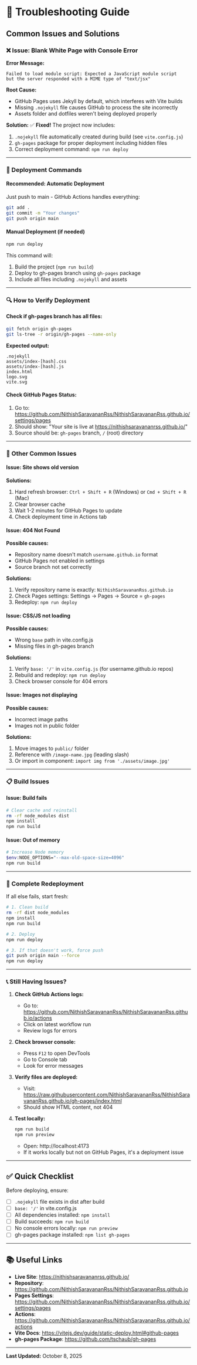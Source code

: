 # 🔧 Troubleshooting Guide

## Common Issues and Solutions

### ❌ Issue: Blank White Page with Console Error
**Error Message:**
```
Failed to load module script: Expected a JavaScript module script 
but the server responded with a MIME type of "text/jsx"
```

**Root Cause:**
- GitHub Pages uses Jekyll by default, which interferes with Vite builds
- Missing `.nojekyll` file causes GitHub to process the site incorrectly
- Assets folder and dotfiles weren't being deployed properly

**Solution:**
✅ **Fixed!** The project now includes:
1. `.nojekyll` file automatically created during build (see `vite.config.js`)
2. `gh-pages` package for proper deployment including hidden files
3. Correct deployment command: `npm run deploy`

---

### 🚀 Deployment Commands

#### **Recommended: Automatic Deployment**
Just push to main - GitHub Actions handles everything:
```bash
git add .
git commit -m "Your changes"
git push origin main
```

#### **Manual Deployment (if needed)**
```bash
npm run deploy
```
This command will:
1. Build the project (`npm run build`)
2. Deploy to gh-pages branch using `gh-pages` package
3. Include all files including `.nojekyll` and assets

---

### 🔍 How to Verify Deployment

#### Check if gh-pages branch has all files:
```bash
git fetch origin gh-pages
git ls-tree -r origin/gh-pages --name-only
```

**Expected output:**
```
.nojekyll
assets/index-[hash].css
assets/index-[hash].js
index.html
logo.svg
vite.svg
```

#### Check GitHub Pages Status:
1. Go to: https://github.com/NithishSaravananRss/NithishSaravananRss.github.io/settings/pages
2. Should show: "Your site is live at https://nithishsaravananrss.github.io/"
3. Source should be: `gh-pages` branch, `/` (root) directory

---

### 🐛 Other Common Issues

#### **Issue: Site shows old version**
**Solutions:**
1. Hard refresh browser: `Ctrl + Shift + R` (Windows) or `Cmd + Shift + R` (Mac)
2. Clear browser cache
3. Wait 1-2 minutes for GitHub Pages to update
4. Check deployment time in Actions tab

#### **Issue: 404 Not Found**
**Possible causes:**
- Repository name doesn't match `username.github.io` format
- GitHub Pages not enabled in settings
- Source branch not set correctly

**Solutions:**
1. Verify repository name is exactly: `NithishSaravananRss.github.io`
2. Check Pages settings: Settings → Pages → Source = `gh-pages`
3. Redeploy: `npm run deploy`

#### **Issue: CSS/JS not loading**
**Possible causes:**
- Wrong `base` path in vite.config.js
- Missing files in gh-pages branch

**Solutions:**
1. Verify `base: '/'` in `vite.config.js` (for username.github.io repos)
2. Rebuild and redeploy: `npm run deploy`
3. Check browser console for 404 errors

#### **Issue: Images not displaying**
**Possible causes:**
- Incorrect image paths
- Images not in public folder

**Solutions:**
1. Move images to `public/` folder
2. Reference with `/image-name.jpg` (leading slash)
3. Or import in component: `import img from './assets/image.jpg'`

---

### 📋 Build Issues

#### **Issue: Build fails**
```bash
# Clear cache and reinstall
rm -rf node_modules dist
npm install
npm run build
```

#### **Issue: Out of memory**
```bash
# Increase Node memory
$env:NODE_OPTIONS="--max-old-space-size=4096"
npm run build
```

---

### 🔄 Complete Redeployment

If all else fails, start fresh:

```bash
# 1. Clean build
rm -rf dist node_modules
npm install
npm run build

# 2. Deploy
npm run deploy

# 3. If that doesn't work, force push
git push origin main --force
npm run deploy
```

---

### 📞 Still Having Issues?

1. **Check GitHub Actions logs:**
   - Go to: https://github.com/NithishSaravananRss/NithishSaravananRss.github.io/actions
   - Click on latest workflow run
   - Review logs for errors

2. **Check browser console:**
   - Press `F12` to open DevTools
   - Go to Console tab
   - Look for error messages

3. **Verify files are deployed:**
   - Visit: https://raw.githubusercontent.com/NithishSaravananRss/NithishSaravananRss.github.io/gh-pages/index.html
   - Should show HTML content, not 404

4. **Test locally:**
   ```bash
   npm run build
   npm run preview
   ```
   - Open: http://localhost:4173
   - If it works locally but not on GitHub Pages, it's a deployment issue

---

## ✅ Quick Checklist

Before deploying, ensure:
- [ ] `.nojekyll` file exists in dist after build
- [ ] `base: '/'` in vite.config.js
- [ ] All dependencies installed: `npm install`
- [ ] Build succeeds: `npm run build`
- [ ] No console errors locally: `npm run preview`
- [ ] gh-pages package installed: `npm list gh-pages`

---

## 📚 Useful Links

- **Live Site**: https://nithishsaravananrss.github.io/
- **Repository**: https://github.com/NithishSaravananRss/NithishSaravananRss.github.io
- **Pages Settings**: https://github.com/NithishSaravananRss/NithishSaravananRss.github.io/settings/pages
- **Actions**: https://github.com/NithishSaravananRss/NithishSaravananRss.github.io/actions
- **Vite Docs**: https://vitejs.dev/guide/static-deploy.html#github-pages
- **gh-pages Package**: https://github.com/tschaub/gh-pages

---

**Last Updated:** October 8, 2025
